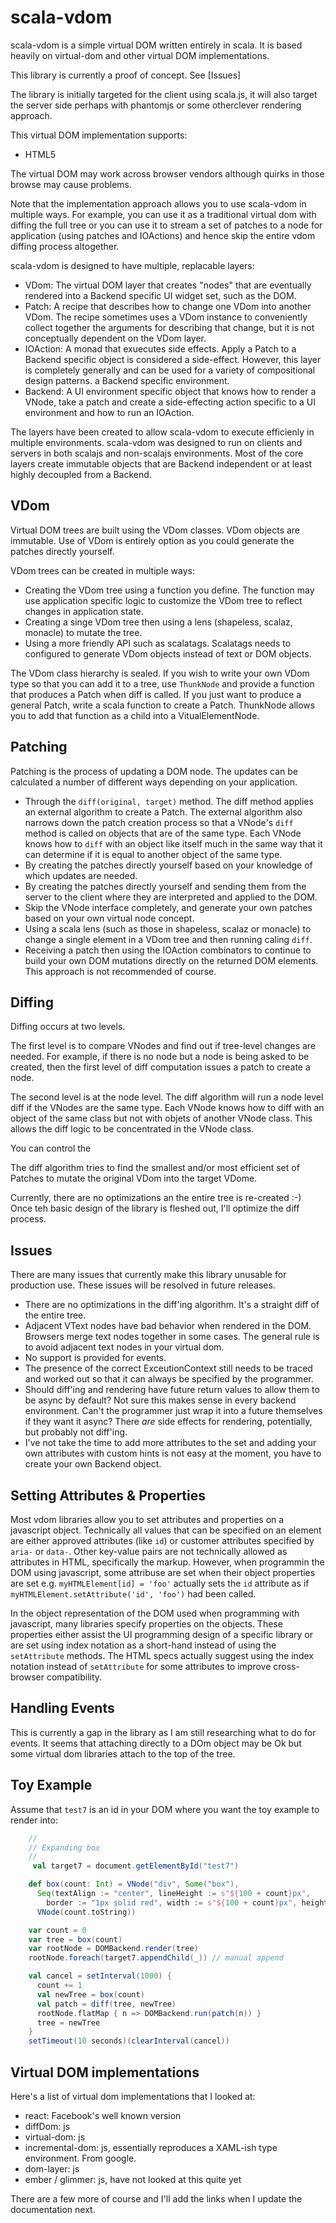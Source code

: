 # scala-vdom

scala-vdom is a simple virtual DOM written entirely in scala. It is based heavily on virtual-dom
 and other virtual DOM implementations.

This library is currently a proof of concept. See [Issues]

The library is initially targeted for the client using scala.js, it will also target the server side
perhaps with phantomjs or some otherclever rendering approach.

This virtual DOM implementation supports:

* HTML5

The virtual DOM may work across browser vendors although quirks in those browse may cause problems.

Note that the implementation approach allows you to use scala-vdom in multiple ways. For example,
you can use it as a traditional virtual dom with diffing the full tree or you can use it to 
stream a set of patches to a node for application (using patches and IOActions) and hence skip the entire vdom diffing process altogether.

scala-vdom is designed to have multiple, replacable layers:

* VDom: The virtual DOM layer that creates "nodes" that are eventually rendered into a
Backend specific UI widget set, such as the DOM.
* Patch: A recipe that describes how to change one VDom into another VDom. The recipe
sometimes uses a VDom instance to conveniently collect together the arguments for
describing that change, but it is not conceptually dependent on the VDom layer.
* IOAction: A monad that exuecutes side effects. Apply a Patch to a Backend specific
object is considered a side-effect. However, this layer is completely generally
and can be used  for a variety of compositional design patterns.
a Backend specific environment.
* Backend: A UI environment specific object that knows how to render a VNode, take
a patch and create a side-effecting action specific to a UI environment and how to
run an IOAction.

The layers have been created to allow scala-vdom to execute efficienly in multiple 
environments. scala-vdom was designed to run on clients and servers in both scalajs
and non-scalajs environments. Most of the core layers create immutable objects that
are Backend independent or at least highly decoupled from a Backend.

## VDom
Virtual DOM trees are built using the VDom classes. VDom objects are immutable. Use of 
VDom is entirely option as you could generate the patches directly yourself.

VDom trees can be created in multiple ways:

* Creating the VDom tree using a function you define. The function may use
application specific logic to customize the VDom tree to reflect changes in application state.
* Creating a singe VDom tree then using a lens (shapeless, scalaz, monacle) to mutate
the tree.
* Using a more friendly API such as scalatags. Scalatags needs to configured to
generate VDom objects instead of text or DOM objects.

The VDom class hierarchy is sealed. If you wish to write your own VDom type
so that you can add it to a tree, use `ThunkNode` and provide a function that
produces a Patch when diff is called. If you just want to produce a general Patch,
write a scala function to create a Patch. ThunkNode allows you to add that 
function as a child into a VitualElementNode.

## Patching
Patching is the process of updating a DOM node. The updates can be calculated a number
of different ways depending on your application.

* Through the `diff(original, target)` method. The diff method applies an 
external algorithm to create a Patch. The external algorithm also narrows down
the patch creation process so that a VNode's `diff` method is called on objects
that are of the same type. Each VNode knows how to `diff` with an object like itself
much in the same way that it can determine if it is equal to another object of the same
type.
* By creating the patches directly yourself based on your knowledge of which updates are
needed.
* By creating the patches directly yourself and sending them from the server to the client
where they are interpreted and applied to the DOM.
* Skip the VNode interface completely, and generate your own patches based on your own
virtual node concept.
* Using a scala lens (such as those in shapeless, scalaz or monacle) to change a single
element in a VDom tree and then running caling `diff`.
* Receiving a patch then using the IOAction combinators to continue to build your
own DOM mutations directly on the returned DOM elements. This approach is not recommended
of course. 

## Diffing
Diffing occurs at two levels.

The first level is to compare VNodes and find out if tree-level changes are needed. For
example, if there is no node but a node is being asked to be created, then the first level
of diff computation issues a patch to create a node.

The second level is at the node level. The diff algorithm will run a node level diff
if the VNodes are the same type. Each VNode knows how to diff with an object of the
same class but not with objets of another VNode class. This allows the diff logic to
be concentrated in the VNode class.

You can control the 

The diff algorithm tries to find the smallest and/or most efficient set of Patches
to mutate the original VDom into the target VDome.

Currently, there are no optimizations an the entire tree is re-created :-) Once teh basic
design of the library is fleshed out, I'll optimize the diff process.

## Issues
There are many issues that currently make this library unusable for production use. These 
issues will be resolved in future releases.

* There are no optimizations in the diff'ing algorithm. It's a straight diff of the entire tree.
* Adjacent VText nodes have bad behavior when rendered in the DOM. Browsers merge text nodes
together in some cases. The general rule is to avoid adjacent text nodes in your virtual dom.
* No support is provided for events.
* The presence of the correct ExceutionContext still needs to be traced and worked out so that
it can always be specified by the programmer.
* Should diff'ing and rendering have future return values to allow them to be async by default?
Not sure this makes sense in every backend environment. Can't the programmer just wrap it into
a future themselves if they want it async? There *are* side effects for rendering, potentially,
but probably not diff'ing.
* I've not take the time to add more attributes to the set and adding your own attributes
with custom hints is not easy at the moment, you have to create your own Backend object.

## Setting Attributes & Properties

Most vdom libraries allow you to set attributes and properties on a javascript object. Technically
all values that can be specified on an element are either approved attributes (like `id`) or 
customer attributes specified by `aria-` or `data-`. Other key-value pairs are not technically
allowed as  attributes in HTML, specifically the markup. However, when programmin the DOM using
javascript, some attribuse are set when their
object properties are set e.g. `myHTMLElement[id] = 'foo'` actually sets the `id` attribute
as if `myHTMLElement.setAttribute('id', 'foo')` had been called.

In the object representation of the DOM used when programming with javascript, many
libraries specify properties on the objects. These properties either assist the UI
programming design of a specific library or are set using index notation as a short-hand instead
of using the `setAttribute` methods. The HTML specs actually suggest using the index notation
instead of `setAttribute` for some attributes to improve cross-browser compatibility. 

## Handling Events

This is currently a gap in the library as I am still researching what to do for events. It 
seems that attaching directly to a DOm object may be Ok but some virtual dom libraries
attach to the top of the tree.

## Toy Example

Assume that `test7` is an id in your DOM where you want the toy example to render into:

```scala
    //
    // Expanding box
    //
     val target7 = document.getElementById("test7")

    def box(count: Int) = VNode("div", Some("box"),
      Seq(textAlign := "center", lineHeight := s"${100 + count}px",
        border := "1px solid red", width := s"${100 + count}px", height := s"${100 + count}px"),
      VNode(count.toString))

    var count = 0
    var tree = box(count)
    var rootNode = DOMBackend.render(tree)
    rootNode.foreach(target7.appendChild(_)) // manual append

    val cancel = setInterval(1000) {
      count += 1
      val newTree = box(count)
      val patch = diff(tree, newTree)
      rootNode.flatMap { n => DOMBackend.run(patch(n)) }
      tree = newTree
    }
    setTimeout(10 seconds)(clearInterval(cancel))
```

## Virtual DOM implementations
Here's a list of virtual dom implementations that I looked at:

* react: Facebook's well known version
* diffDom: js
* virtual-dom: js
* incremental-dom: js, essentially reproduces a XAML-ish type environment. From google.
* dom-layer: js
* ember / glimmer: js, have not looked at this quite yet

There are a few more of course and I'll add the links when I update the documentation next.
